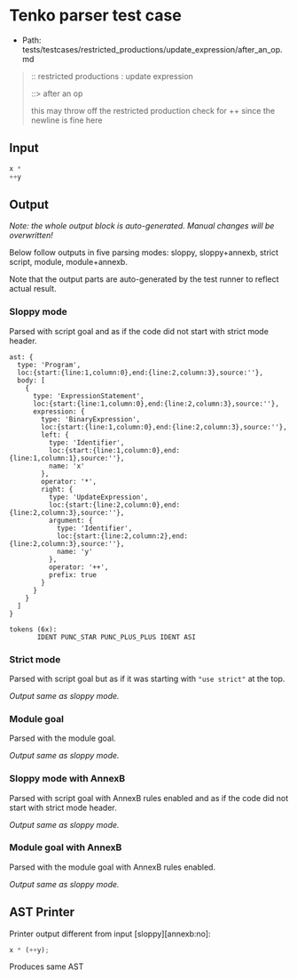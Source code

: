 # Tenko parser test case

- Path: tests/testcases/restricted_productions/update_expression/after_an_op.md

> :: restricted productions : update expression
>
> ::> after an op
>
> this may throw off the restricted production check for ++ since the newline is fine here

## Input

`````js
x *
++y
`````

## Output

_Note: the whole output block is auto-generated. Manual changes will be overwritten!_

Below follow outputs in five parsing modes: sloppy, sloppy+annexb, strict script, module, module+annexb.

Note that the output parts are auto-generated by the test runner to reflect actual result.

### Sloppy mode

Parsed with script goal and as if the code did not start with strict mode header.

`````
ast: {
  type: 'Program',
  loc:{start:{line:1,column:0},end:{line:2,column:3},source:''},
  body: [
    {
      type: 'ExpressionStatement',
      loc:{start:{line:1,column:0},end:{line:2,column:3},source:''},
      expression: {
        type: 'BinaryExpression',
        loc:{start:{line:1,column:0},end:{line:2,column:3},source:''},
        left: {
          type: 'Identifier',
          loc:{start:{line:1,column:0},end:{line:1,column:1},source:''},
          name: 'x'
        },
        operator: '*',
        right: {
          type: 'UpdateExpression',
          loc:{start:{line:2,column:0},end:{line:2,column:3},source:''},
          argument: {
            type: 'Identifier',
            loc:{start:{line:2,column:2},end:{line:2,column:3},source:''},
            name: 'y'
          },
          operator: '++',
          prefix: true
        }
      }
    }
  ]
}

tokens (6x):
       IDENT PUNC_STAR PUNC_PLUS_PLUS IDENT ASI
`````

### Strict mode

Parsed with script goal but as if it was starting with `"use strict"` at the top.

_Output same as sloppy mode._

### Module goal

Parsed with the module goal.

_Output same as sloppy mode._

### Sloppy mode with AnnexB

Parsed with script goal with AnnexB rules enabled and as if the code did not start with strict mode header.

_Output same as sloppy mode._

### Module goal with AnnexB

Parsed with the module goal with AnnexB rules enabled.

_Output same as sloppy mode._

## AST Printer

Printer output different from input [sloppy][annexb:no]:

````js
x * (++y);
````

Produces same AST
